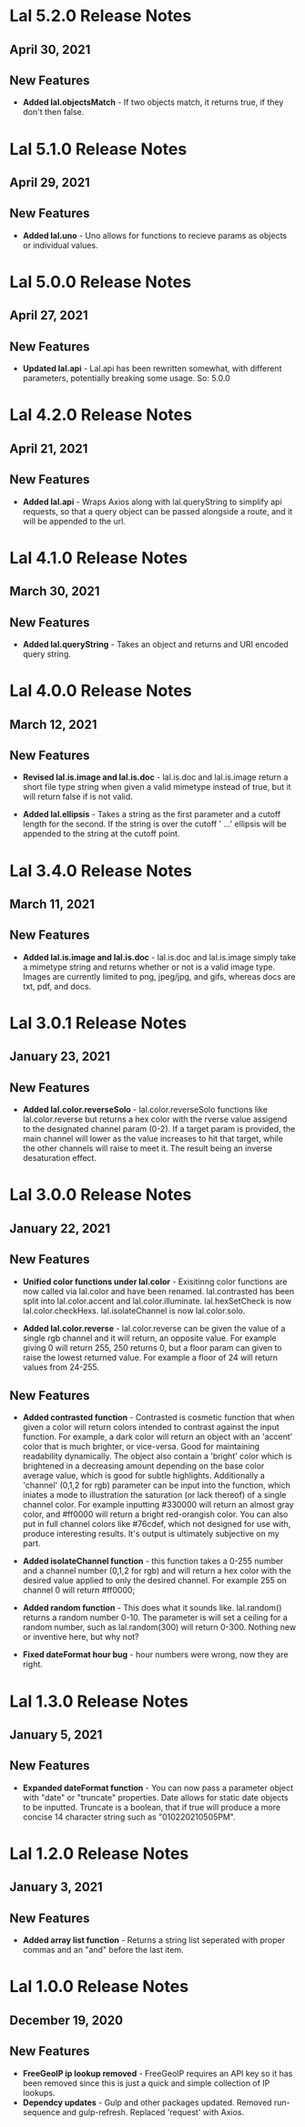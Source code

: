 # Lal 5.2.0 Release Notes
## April 30, 2021

## New Features
* **Added lal.objectsMatch** - If two objects match, it returns true, if they don't then false.

# Lal 5.1.0 Release Notes
## April 29, 2021

## New Features
* **Added lal.uno** - Uno allows for functions to recieve params as objects or individual values.

# Lal 5.0.0 Release Notes
## April 27, 2021

## New Features
* **Updated lal.api** - Lal.api has been rewritten somewhat, with different parameters, potentially breaking some usage. So: 5.0.0

# Lal 4.2.0 Release Notes
## April 21, 2021

## New Features
* **Added lal.api** - Wraps Axios along with lal.queryString to simplify api requests, so that a query object can be passed alongside a route, and it will be appended to the url.

# Lal 4.1.0 Release Notes
## March 30, 2021

## New Features
* **Added lal.queryString** - Takes an object and returns and URI encoded query string.

# Lal 4.0.0 Release Notes
## March 12, 2021

## New Features
* **Revised lal.is.image and lal.is.doc** - lal.is.doc and lal.is.image return a short file type string when given a valid mimetype instead of true, but it will return false if is not valid. 

* **Added lal.ellipsis** - Takes a string as the first parameter and a cutoff length for the second. If the string is over the cutoff ' ...' ellipsis will be appended to the string at the cutoff point.

# Lal 3.4.0 Release Notes
## March 11, 2021

## New Features
* **Added lal.is.image and lal.is.doc** - lal.is.doc and lal.is.image simply take a mimetype string and returns whether or not is a valid image type. Images are currently limited to png, jpeg/jpg, and gifs, whereas docs are txt, pdf, and docs.

# Lal 3.0.1 Release Notes
## January 23, 2021

## New Features
* **Added lal.color.reverseSolo** - lal.color.reverseSolo functions like lal.color.reverse but returns a hex color with the rverse value assigend to the designated channel param (0-2). If a target param is provided, the main channel will lower as the value increases to hit that target, while the other channels will raise to meet it. The result being an inverse desaturation effect.

# Lal 3.0.0 Release Notes
## January 22, 2021

## New Features
* **Unified color functions under lal.color** - Exisitinng color functions are now called via lal.color and have been renamed. lal.contrasted has been split into lal.color.accent and lal.color.illuminate. lal.hexSetCheck is now lal.color.checkHexs. lal.isolateChannel is now lal.color.solo.

* **Added lal.color.reverse** - lal.color.reverse can be given the value of a single rgb channel and it will return, an opposite value. For example giving 0 will return 255, 250 returns 0, but a floor param can given to raise the lowest returned value. For example a floor of 24 will return values from 24-255. 

## New Features
* **Added contrasted function** - Contrasted is cosmetic function that when given a color will return colors intended to contrast against the input function. For example, a dark color will return an object with an 'accent' color that is much brighter, or vice-versa. Good for maintaining readability dynamically. The object also contain a 'bright' color which is brightened in a decreasing amount depending on the base color average value, which is good for subtle highlights.
Additionally a 'channel' (0,1,2 for rgb) parameter can be input into the function, which iniates a mode to illustration the saturation (or lack thereof) of a single channel color. For example inputting #330000 will return an almost gray color, and #ff0000 will return a bright red-orangish color. You can also put in full channel colors like #76cdef, which not designed for use with, produce interesting results.
It's output is ultimately subjective on my part.

* **Added isolateChannel function** - this function takes a 0-255 number and a channel number (0,1,2 for rgb) and will return a hex color with the desired value applied to only the desired channel. For example 255 on channel 0 will return #ff0000;

* **Added random function** - This does what it sounds like. lal.random() returns a random number 0-10. The parameter is will set a ceiling for a random number, such as lal.random(300) will return 0-300. Nothing new or inventive here, but why not?

* **Fixed dateFormat hour bug** - hour numbers were wrong, now they are right.

# Lal 1.3.0 Release Notes
## January 5, 2021

## New Features
* **Expanded dateFormat function** - You can now pass a parameter object with "date" or  "truncate" properties. Date allows for static date objects to be inputted. Truncate is a boolean, that if true will produce a more concise  14 character string such as "010220210505PM".

# Lal 1.2.0 Release Notes
## January 3, 2021

## New Features
* **Added array list function** - Returns a string list seperated with proper commas and an "and" before the last item.

# Lal 1.0.0 Release Notes
## December 19, 2020

## New Features
* **FreeGeoIP ip lookup removed** - FreeGeoIP requires an API key so it has been removed since this is just a quick and simple collection of IP lookups.
* **Dependcy updates** - Gulp and other packages updated. Removed run-sequence and gulp-refresh. Replaced 'request' with Axios.
